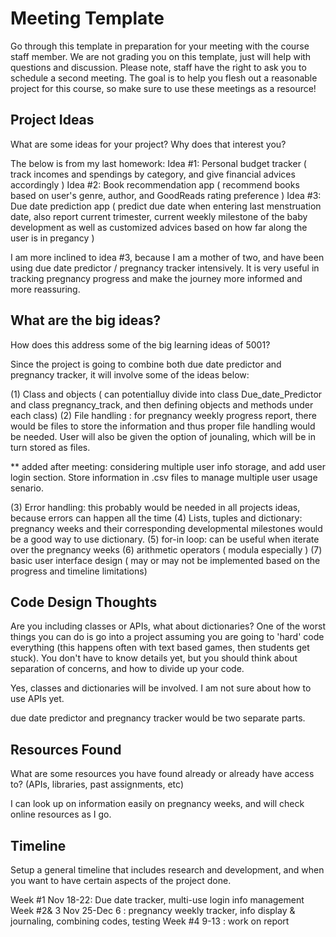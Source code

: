 # Meeting Template

Go through this template in preparation for your meeting with the course staff member. We are not grading you on this template, just will help with questions and discussion. Please note, staff have the right to ask you to schedule a second meeting. The goal is to help you flesh out a reasonable project for this course, so make sure to use these meetings as a resource!

## Project Ideas
What are some ideas for your project? Why does that interest you?

The below is from my last homework:
Idea #1: Personal budget tracker ( track incomes and spendings by category, and give financial advices accordingly )
Idea #2: Book recommendation app ( recommend books based on user's genre, author, and GoodReads rating preference )
Idea #3: Due date prediction app ( predict due date when entering last menstruation date, also report current trimester, current weekly milestone of the baby development as well as customized advices based on how far along the user is in pregancy )

I am more inclined to idea #3, because I am a mother of two, and have been using due date predictor / pregnancy tracker intensively. It is very useful in tracking pregnancy progress and make the journey more informed and more reassuring. 

## What are the big ideas?
How does this address some of the big learning ideas of 5001?

Since the project is going to combine both due date predictor and pregnancy tracker, it will involve some of the ideas below:

(1) Class and objects ( can potentialluy divide into class Due_date_Predictor and class pregnancy_track, and then defining objects and methods under each class)
(2) File handling : for pregnancy weekly progress report, there would be files to store the information and thus proper file handling would be needed. User will also be given the option of jounaling, which will be in turn stored as files. 

** added after meeting: considering multiple user info storage, and add user login section. Store information in .csv files to manage multiple user usage senario. 

(3) Error handling: this probably would be needed in all projects ideas, because errors can happen all the time
(4) Lists, tuples and dictionary: pregnancy weeks and their corresponding developmental milestones would be a good way to use dictionary. 
(5) for-in loop: can be useful when iterate over the pregnancy weeks 
(6) arithmetic operators ( modula especially )
(7) basic user interface design ( may or may not be implemented based on the progress and timeline limitations)

## Code Design Thoughts
Are you including classes or APIs, what about dictionaries? One of the worst things you can do is go into a project assuming you are going to 'hard' code everything (this happens often with text based games, then students get stuck). You don't have to know details yet, but you should think about separation of concerns, and how to divide up your code. 

Yes, classes and dictionaries will be involved. I am not sure about how to use APIs yet. 

due date predictor and pregnancy tracker would be two separate parts. 


## Resources Found
What are some resources you have found already or already have access to? (APIs, libraries, past assignments, etc)

I can look up on information easily on pregnancy weeks, and will check online resources as I go. 

## Timeline
Setup a general timeline that includes research and development, and when you want to have certain aspects of the project done. 

Week #1 Nov 18-22:  Due date tracker, multi-use login info management
Week #2& 3 Nov 25-Dec 6 : pregnancy weekly tracker, info display & journaling, combining codes, testing 
Week #4 9-13 : work on report 